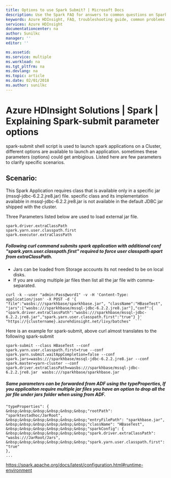 ```yaml
---
title: Options to use Spark Submit? | Microsoft Docs
description: Use the Spark FAQ for answers to common questions on Spark on Azure HDInsight platform.
keywords: Azure HDInsight, FAQ, troubleshooting guide, common problems, remote submission
services: Azure HDInsight
documentationcenter: na
author: Sunilkc
manager: ''
editor: ''

ms.assetid: 
ms.service: multiple
ms.workload: na
ms.tgt_pltfrm: na
ms.devlang: na
ms.topic: article
ms.date: 02/01/2018
ms.author: sunilkc
---
```


# Azure HDInsight Solutions | Spark | Explaining Spark-submit parameter options

spark-submit shell script is used to launch spark applications on a Cluster, different options are available to launch an application. sometimes these parameters (options) could get ambigious.  Listed here are few parameters to clarify specific scenarios.

## Scenario:  
This Spark Application requires class that is available only in a specific jar (mssql-jdbc-6.2.2.jre8.jar) file. specific class and its implementation available in mssql-jdbc-6.2.2.jre8.jar is not available in the default JDBC jar shipped with the cluster.

Three Parameters listed below are used to load external jar file.

```
spark.driver.extraClassPath
spark.yarn.user.classpath.first
spark.executor.extraClassPath
```

##### Following curl command submits spark application with additional conf "spark.yarn.user.classpath.first" required to force user classpath apart from extraClassPath. 
-   Jars can be loaded from Storage accounts its not needed to be on local disks. 
-   If you are using multiple jar files then list all the jar file with comma-separated.
 
 ```
curl -k --user "admin:Pass@word1" -v -H 'Content-Type: application/json' -X POST -d '{ "file":"wasbs:///sparkhbase/sparkhbase.jar", "className":"HBaseTest", "jars":["wasbs:///sparkhbase/mssql-jdbc-6.2.2.jre8.jar"],"conf":{ "spark.driver.extraClassPath":"wasbs:///sparkhbase/mssql-jdbc-6.2.2.jre8.jar","spark.yarn.user.classpath.first":"true"} }' "https://{clustername}.azurehdinsight.net/livy/batches"  ```
```

Here is an example for spark-submit, above curl almost translates to the following spark-submit

```
spark-submit --class HBaseTest --conf spark.yarn.user.classpath.first=true --conf spark.yarn.submit.waitAppCompletion=false --conf spark.jars=wasbs:///sparkhbase/mssql-jdbc-6.2.2.jre8.jar --conf spark.master=yarn-cluster --conf spark.driver.extraClassPath=wasbs:///sparkhbase/mssql-jdbc-6.2.2.jre8.jar  wasbs:///sparkhbase/sparkhbase.jar
```

##### Same parameters can be forwarded from ADF using the typeProperties, If you applicaiton require multiple jar files you have an option to drop all the jar file under jars folder when using from ADF.

```
"typeProperties": {    
&nbsp;&nbsp;&nbsp;&nbsp;&nbsp;&nbsp;"rootPath": "sparktestadhoc/JarRoot",    
&nbsp;&nbsp;&nbsp;&nbsp;&nbsp;&nbsp;"entryFilePath": "sparkhbase.jar",    
&nbsp;&nbsp;&nbsp;&nbsp;&nbsp;&nbsp;"className": "HBaseTest",    
&nbsp;&nbsp;&nbsp;&nbsp;&nbsp;&nbsp;"sparkConfig": {    
&nbsp;&nbsp;&nbsp;&nbsp;&nbsp;&nbsp;"spark.driver.extraClassPath": "wasbs:///JarRoot/Jars",    
&nbsp;&nbsp;&nbsp;&nbsp;&nbsp;&nbsp;"spark.yarn.user.classpath.first": "true"
},
...
```

https://spark.apache.org/docs/latest/configuration.html#runtime-environment
